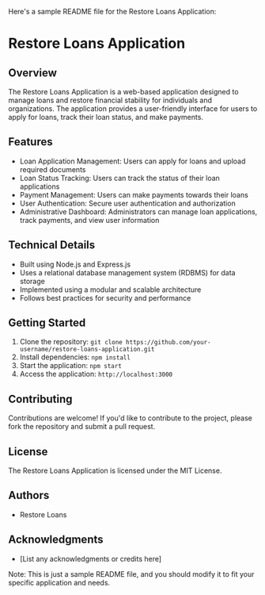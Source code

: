 

Here's a sample README file for the Restore Loans Application:

**Restore Loans Application**
==========================

**Overview**
------------

The Restore Loans Application is a web-based application designed to manage loans and restore financial stability for individuals and organizations. The application provides a user-friendly interface for users to apply for loans, track their loan status, and make payments.

**Features**
------------

* Loan Application Management: Users can apply for loans and upload required documents
* Loan Status Tracking: Users can track the status of their loan applications
* Payment Management: Users can make payments towards their loans
* User Authentication: Secure user authentication and authorization
* Administrative Dashboard: Administrators can manage loan applications, track payments, and view user information

**Technical Details**
--------------------

* Built using Node.js and Express.js
* Uses a relational database management system (RDBMS) for data storage
* Implemented using a modular and scalable architecture
* Follows best practices for security and performance

**Getting Started**
-------------------

1. Clone the repository: `git clone https://github.com/your-username/restore-loans-application.git`
2. Install dependencies: `npm install`
3. Start the application: `npm start`
4. Access the application: `http://localhost:3000`

**Contributing**
---------------

Contributions are welcome! If you'd like to contribute to the project, please fork the repository and submit a pull request.

**License**
-----------

The Restore Loans Application is licensed under the MIT License.

**Authors**
------------

* Restore Loans

**Acknowledgments**
------------------

* [List any acknowledgments or credits here]

Note: This is just a sample README file, and you should modify it to fit your specific application and needs.
